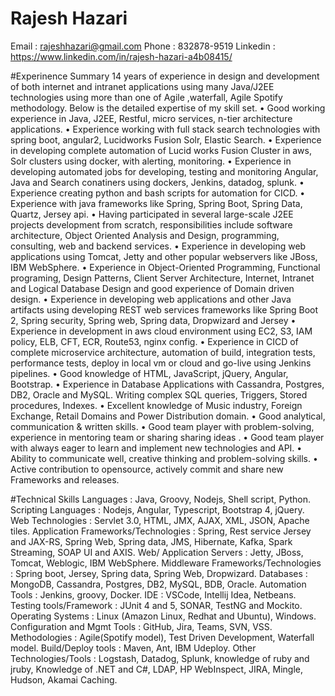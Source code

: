 # Rajesh Hazari
Email : rajeshhazari@gmail.com
Phone : 832878-9519
Linkedin : https://www.linkedin.com/in/rajesh-hazari-a4b08415/

#Experinence Summary
14 years of experience in design and development of both internet and intranet applications using many Java/J2EE technologies using more than one of Agile ,waterfall, Agile Spotify methodology. 
Below is the detailed expertise of my skill set.
    • Good working experience in Java, J2EE, Restful, micro services, n-tier architecture applications.
    •  Experience working with full stack search technologies with spring boot, angular2, Lucidworks Fusion Solr, Elastic Search. 
    • Experience in developing complete automation of Lucid works Fusion Cluster in aws, Solr clusters using docker, with alerting, monitoring.
    • Experience in developing automated jobs for developing, testing and monitoring Angular, Java and Search conatiners using dockers, Jenkins, datadog, splunk.
    • Experience creating python and bash scripts for automation for CICD. 
    • Experience with java frameworks like Spring, Spring Boot, Spring Data, Quartz, Jersey api.
    • Having participated in several large-scale J2EE projects development from scratch, responsibilities include software architecture, Object Oriented Analysis and Design, programming, consulting, web and backend services.
    • Experience in developing web applications using Tomcat, Jetty and other popular webservers like JBoss, IBM WebSphere.
    • Experience in Object-Oriented Programming, Functional programing, Design Patterns, Client Server Architecture, Internet, Intranet and Logical Database Design and good experience of Domain driven design.
    • Experience in developing web applications and other Java artifacts using developing REST web services frameworks like Spring Boot 2, Spring security, Spring web, Spring data, Dropwizard and Jersey
    • Experience in development in aws cloud environment using EC2, S3, IAM policy, ELB, CFT, ECR, Route53, nginx config.
    • Experience in CICD of complete microservice architecture, automation of build, integration tests, performance tests, deploy in local vm or cloud and go-live using Jenkins pipelines.
    • Good knowledge of HTML, JavaScript, jQuery, Angular, Bootstrap.
    • Experience in Database Applications with Cassandra, Postgres, DB2, Oracle and MySQL. Writing complex SQL queries, Triggers, Stored procedures, Indexes.
    • Excellent knowledge of Music industry, Foreign Exchange, Retail Domains and Power Distribution domain.
    • Good analytical, communication & written skills. 
    • Good team player with problem-solving, experience in mentoring team or sharing sharing ideas .
    • Good team player with always eager to learn and implement new technologies and API.
    • Ability to communicate well, creative thinking and problem-solving skills.
    • Active contribution to opensource, actively commit and share new Frameworks and releases.
    
#Technical Skills
  Languages				: Java, Groovy, Nodejs, Shell script, Python.
  Scripting Languages		: Nodejs, Angular, Typescript, Bootstrap 4, jQuery.
  Web Technologies		: Servlet 3.0, HTML,  JMX, AJAX, XML, JSON, Apache tiles.
  Application Frameworks/Technologies	: Spring, Rest service Jersey and JAX-RS, Spring Web, Spring data,  JMS, Hibernate, Kafka, Spark Streaming, SOAP UI and AXIS.
  Web/ Application Servers 	: Jetty, JBoss, Tomcat, Weblogic, IBM WebSphere.
  Middleware Frameworks/Technologies			: Spring boot, Jersey, Spring data, Spring Web, Dropwizard.
  Databases	: MongoDB, Cassandra, Postgres, DB2, MySQL, BDB, Oracle.
  Automation Tools		: Jenkins, groovy, Docker.
  IDE  	: VSCode, Intellij Idea, Netbeans.
  Testing tools/Framework	: JUnit 4 and 5, SONAR, TestNG and Mockito.
  Operating Systems		:  Linux (Amazon Linux, Redhat and Ubuntu), Windows.
  Configuration and Mgmt Tools	: GitHub, Jira, Teams, SVN, VSS.
  Methodologies 			    : Agile(Spotify model), Test Driven Development, Waterfall model.
  Build/Deploy tools 			: Maven, Ant, IBM Udeploy.
  Other Technologies/Tools         	: Logstash, Datadog, Splunk, knowledge of ruby and jruby,
                                      Knowledge of .NET and C#, LDAP, HP WebInspect, JIRA, Mingle, Hudson, Akamai Caching.
